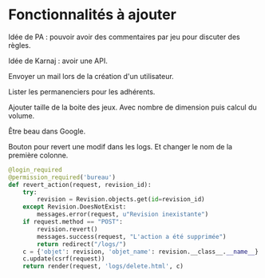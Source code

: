 # Fonctionnalités à ajouter

Idée de PA : pouvoir avoir des commentaires par jeu pour discuter des règles.

Idée de Karnaj : avoir une API.

Envoyer un mail lors de la création d'un utilisateur.

Lister les permanenciers pour les adhérents.

Ajouter taille de la boite des jeux. Avec nombre de dimension puis calcul du volume.

Être beau dans Google.

Bouton pour revert une modif dans les logs. Et changer le nom de la première colonne.

```Python
@login_required
@permission_required('bureau')
def revert_action(request, revision_id):
    try:
        revision = Revision.objects.get(id=revision_id)
    except Revision.DoesNotExist:
        messages.error(request, u"Revision inexistante")
    if request.method == "POST":
        revision.revert()
        messages.success(request, "L'action a été supprimée")
        return redirect("/logs/")
    c = {'objet': revision, 'objet_name': revision.__class__.__name__}
    c.update(csrf(request))
    return render(request, 'logs/delete.html', c)
```